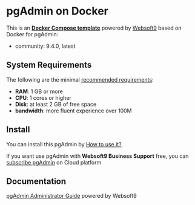 # pgAdmin on Docker  

This is an **[Docker Compose template](https://github.com/Websoft9/docker-library)** powered by [Websoft9](https://www.websoft9.com) based on Docker for pgAdmin:


 - community:  9.4.0, latest


## System Requirements

The following are the minimal [recommended requirements](https://github.com/postgres/pgadmin4/blob/master/requirements.txt):

* **RAM**: 1 GB or more
* **CPU**: 1 cores or higher
* **Disk**: at least 2 GB of free space
* **bandwidth**: more fluent experience over 100M  

## Install

You can install this pgAdmin by [How to use it?](https://github.com/Websoft9/docker-library#how-to-use-it).   

If you want use pgAdmin with **Websoft9 Business Support** free, you can [subscribe pgAdmin](https://www.websoft9.com/apps) on Cloud platform

## Documentation

[pgAdmin Administrator Guide](https://support.websoft9.com/docs/pgadmin) powered by Websoft9